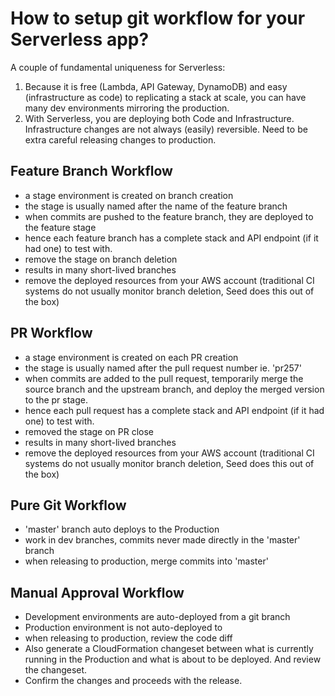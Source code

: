 # How to setup git workflow for your Serverless app?

A couple of fundamental uniqueness for Serverless:
1. Because it is free (Lambda, API Gateway, DynamoDB) and easy (infrastructure as code) to replicating a stack at scale, you can have many dev environments mirroring the production.
2. With Serverless, you are deploying both Code and Infrastructure. Infrastructure changes are not always (easily) reversible. Need to be extra careful releasing changes to production.


## Feature Branch Workflow
- a stage environment is created on branch creation
- the stage is usually named after the name of the feature branch
- when commits are pushed to the feature branch, they are deployed to the feature stage
- hence each feature branch has a complete stack and API endpoint (if it had one) to test with.
- remove the stage on branch deletion
- results in many short-lived branches
- remove the deployed resources from your AWS account (traditional CI systems do not usually monitor branch deletion, Seed does this out of the box)

## PR Workflow
- a stage environment is created on each PR creation
- the stage is usually named after the pull request number ie. 'pr257'
- when commits are added to the pull request, temporarily merge the source branch and the upstream branch, and deploy the merged version to the pr stage.
- hence each pull request has a complete stack and API endpoint (if it had one) to test with.
- removed the stage on PR close
- results in many short-lived branches
- remove the deployed resources from your AWS account (traditional CI systems do not usually monitor branch deletion, Seed does this out of the box)

## Pure Git Workflow
- 'master' branch auto deploys to the Production
- work in dev branches, commits never made directly in the 'master' branch
- when releasing to production, merge commits into 'master'

## Manual Approval Workflow
- Development environments are auto-deployed from a git branch
- Production environment is not auto-deployed to
- when releasing to production, review the code diff
- Also generate a CloudFormation changeset between what is currently running in the Production and what is about to be deployed. And review the changeset.
- Confirm the changes and proceeds with the release.
